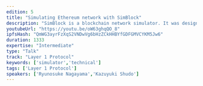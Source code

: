 ```yaml
---
edition: 5
title: "Simulating Ethereum network with SimBlock"
description: "SimBlock is a blockchain network simulator. It was designed as an event-driven simulator wherein each participating node behaves according to generated events, e.g., block generation and exchanging messages. This simulator supports Bitcoin, Dogecoin, Litecoin networks and has already been used in several studies about block propagation delay and fork rate. We are developing to support Ethereum, which will allow Ethereum developers or researchers to obtain more realistic data, such as in setting block generation intervals and designing neighbor node selection algorithms. In this presentation, we will show an experiment on how GHOST improves blockchain security as an application of SimBlock. GHOST is a block selection protocol being developed together with Casper, which is PoS protocol of Ethereum. GHOST has been shown analytically to improve blockchain security, but there is little experimental support. In this experiment, we compare the attack success rate in several parameters with the longest protocol.We would like to introduce a practical simulator and get your opinion on future SimBlock Ethereum support."
youtubeUrl: "https://youtu.be/oW63ghqQO_8"
ipfsHash: "QmWG3ayrFzXqS2VNDwVg6bHzZCkHHBYfGDFGMVCYKM5Jw6"
duration: 1333
expertise: "Intermediate"
type: "Talk"
track: "Layer 1 Protocol"
keywords: ['simulator','technical']
tags: ['Layer 1 Protocol']
speakers: ['Ryunosuke Nagayama','Kazuyuki Shudo']
---
```

